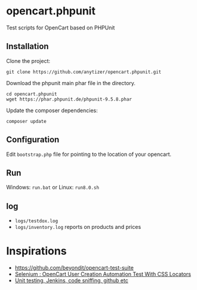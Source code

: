 # opencart.phpunit
Test scripts for OpenCart based on PHPUnit

## Installation

Clone the project:

    git clone https://github.com/anytizer/opencart.phpunit.git


Download the phpunit main phar file in the directory.

    cd opencart.phpunit
    wget https://phar.phpunit.de/phpunit-9.5.8.phar


Update the composer dependencies:

    composer update


## Configuration

Edit `bootstrap.php` file for pointing to the location of your opencart.

## Run

Windows: `run.bat` or Linux: `run8.0.sh`

## log

* `logs/testdox.log`
* `logs/inventory.log` reports on products and prices


# Inspirations

* https://github.com/beyondit/opencart-test-suite
* [Selenium : OpenCart User Creation Automation Test With CSS Locators](https://www.youtube.com/watch?v=DEwzzZfMYwM)
* [Unit testing, Jenkins, code sniffing, github etc](https://forum.opencart.com/viewtopic.php?t=124532)
